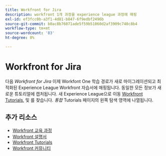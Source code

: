```yaml
---
title: Workfront for Jira
description: workfront 1개 과정을 experience league 과정에 매핑
exl-id: ef3fcc0b-a3f1-4d81-b847-6f9edbf2496b
source-git-commit: b0ac8b76071ade5f59b51060d2af3909c740c8b4
workflow-type: tm+mt
source-wordcount: '83'
ht-degree: 0%

---
```


# Workfront for Jira

다음 *Workfront for Jira* 이제 Workfont One 학습 경로가 새로 마이그레이션되고 최적화된 Experience League Workfront 자습서에 매핑됩니다. 동일한 모든 정보가 새로운 튜토리얼에 캡처됩니다. 새 Experience League으로 이동 [Workfront Tutorials](https://experienceleague.adobe.com/docs/workfront-learn/tutorials-workfront/home.html), 및 를 찾습니다. *통합* Tutorials 페이지의 왼쪽 탐색 영역에 나열됩니다.

## 추가 리소스

* [Workfront 교육 과정](https://experienceleague.adobe.com/?lang=en&amp;Solution=Workfront#courses)
* [Workfront 설명서](https://experienceleague.adobe.com/docs/workfront.html)
* [Workfront Tutorials](https://experienceleague.adobe.com/docs/workfront-learn/tutorials-workfront/home.html)
* [Workfront 커뮤니티](https://experienceleaguecommunities.adobe.com/t5/workfront/ct-p/workfront)
